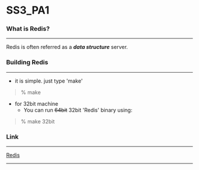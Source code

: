 # SS3_PA1

### What is Redis?
- - -
Redis is often referred as a ***data structure*** server.

### Building Redis
- - -
* it is simple. just type 'make'
> % make
* for 32bit machine
	* You can run ~~64bit~~ 32bit 'Redis' binary using:
> % make 32bit

### Link
- - -
[Redis](https://redis.io)
- - - 
